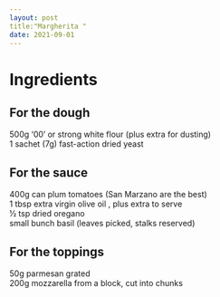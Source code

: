 ```yaml
---
layout: post
title:"Margherita "
date: 2021-09-01
---
```


<h1>Ingredients</h1>

<h2>For the dough</h2>

  <p1> 500g ‘00’ or strong white flour (plus extra for dusting) <br>1 sachet (7g) fast-action dried yeast</p1>

<h2>For the sauce</h2>

  <p1>400g can plum tomatoes (San Marzano are the best)<br>1 tbsp extra virgin olive oil , plus extra to serve
  <br>1⁄2 tsp dried oregano
  <br>small bunch basil (leaves picked, stalks reserved)</p1>
  
  <h2>For the toppings</h2>

<p1>50g parmesan grated
<br>200g mozzarella from a block, cut into chunks</p1>

